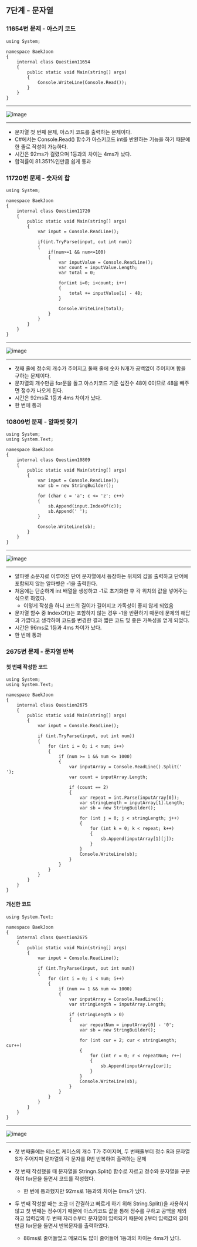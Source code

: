 ## 7단계 - 문자열

### 11654번 문제 - 아스키 코드

```
using System;

namespace BaekJoon
{
    internal class Question11654
    {
        public static void Main(string[] args)
        {
            Console.WriteLine(Console.Read());
        }
    }
}
```

---

![image](https://user-images.githubusercontent.com/76270432/107953773-eaf0bb00-6fde-11eb-81c6-8585ee0c93b9.png)

------

* 문자열 첫 번째 문제, 아스키 코드를 출력하는 문제이다.
* C#에서는 Console.Read() 함수가 아스키코드 int를 반환하는 기능을 하기 때문에 한 줄로 작성이 가능하다.
* 시간은 92ms가 걸렸으며 1등과의 차이는 4ms가 났다.
* 합격률이 81.351%인만큼 쉽게 통과



### 11720번 문제 - 숫자의 합

```
using System;

namespace BaekJoon
{
    internal class Question11720
    {
        public static void Main(string[] args)
        {
            var input = Console.ReadLine();

            if(int.TryParse(input, out int num))
            {
                if(num>=1 && num<=100)
                {
                    var inputValue = Console.ReadLine();
                    var count = inputValue.Length;
                    var total = 0;

                    for(int i=0; i<count; i++)
                    {
                        total += inputValue[i] - 48;
                    }

                    Console.WriteLine(total);
                }
            }
        }
    }
}
```

---

![image](https://user-images.githubusercontent.com/76270432/107955169-cf86af80-6fe0-11eb-880e-fb7ee414e22f.png)

---

* 첫째 줄에 정수의 개수가 주어지고 둘째 줄에 숫자 N개가 공백없이 주어지며 합을 구하는 문제이다.
* 문자열의 개수만큼 for문을 돌고 아스키코드 기준 십진수 48이 0이므로 48을 빼주면 정수가 나오게 된다.
* 시간은 92ms로 1등과 4ms 차이가 났다.
* 한 번에 통과



### 10809번 문제 - 알파벳 찾기

```
using System;
using System.Text;

namespace BaekJoon
{
    internal class Question10809
    {
        public static void Main(string[] args)
        {
            var input = Console.ReadLine();
            var sb = new StringBuilder();

            for (char c = 'a'; c <= 'z'; c++)
            {
                sb.Append(input.IndexOf(c));
                sb.Append(' ');
            }

            Console.WriteLine(sb);
        }
    }
}
```

---

![image](https://user-images.githubusercontent.com/76270432/107959013-293da880-6fe6-11eb-815a-4d89eaf65e44.png)

---

* 알파벳 소문자로 이루어진 단어 문자열에서 등장하는 위치의 값을 출력하고 단어에 포함되지 않는 알파벳은 -1을 출력한다.
* 처음에는 단순하게 int 배열을 생성하고 -1로 초기화한 후 각 위치의 값을 넣어주는 식으로 하였다.
  * 이렇게 작성을 하니 코드의 길이가 길어지고 가독성이 좋지 않게 되었음
* 문자열 함수 중 IndexOf()는 포함하지 않는 경우 -1을 반환하기 때문에 문제의 해답과 가깝다고 생각하여 코드를 변경한 결과 짧은 코드 및 좋은 가독성을 얻게 되었다.
* 시간은 96ms로 1등과 4ms 차이가 났다.
* 한 번에 통과



### 2675번 문제 - 문자열 반복

#### 첫 번째 작성한 코드

```
using System;
using System.Text;

namespace BaekJoon
{
    internal class Question2675
    {
        public static void Main(string[] args)
        {
            var input = Console.ReadLine();

            if (int.TryParse(input, out int num))
            {
                for (int i = 0; i < num; i++)
                {
                    if (num >= 1 && num <= 1000)
                    {
                        var inputArray = Console.ReadLine().Split(' ');
                        var count = inputArray.Length;

                        if (count == 2)
                        {
                            var repeat = int.Parse(inputArray[0]);
                            var stringLength = inputArray[1].Length;
                            var sb = new StringBuilder();

                            for (int j = 0; j < stringLength; j++)
                            {
                                for (int k = 0; k < repeat; k++)
                                {
                                    sb.Append(inputArray[1][j]);
                                }
                            }
                            Console.WriteLine(sb);
                        }
                    }
                }
            }
        }
    }
}
```

#### 개선한 코드

```using System;
using System.Text;

namespace BaekJoon
{
    internal class Question2675
    {
        public static void Main(string[] args)
        {
            var input = Console.ReadLine();

            if (int.TryParse(input, out int num))
            {
                for (int i = 0; i < num; i++)
                {
                    if (num >= 1 && num <= 1000)
                    {
                        var inputArray = Console.ReadLine();
                        var stringLength = inputArray.Length;
                      
                        if (stringLength > 0)
                        {
                            var repeatNum = inputArray[0] - '0';
                            var sb = new StringBuilder();

                            for (int cur = 2; cur < stringLength; cur++)
                            {
                                for (int r = 0; r < repeatNum; r++)
                                {
                                    sb.Append(inputArray[cur]);
                                }
                            }
                            Console.WriteLine(sb);
                        }
                    }
                }
            }
        }
    }
}
```

---

![image](https://user-images.githubusercontent.com/76270432/108075620-eb0bbc00-70ad-11eb-8ae6-078b1fc44e94.png)

---

* 첫 번째줄에는 테스트 케이스의 개수 T가 주어지며, 두 번째줄부터 정수 R과 문자열 S가 주어지며 문자열의 각 문자를 R번 반복하여 출력하는 문제

* 첫 번째 작성했을 때 문자열을 Stringn.Split() 함수로 자르고 정수와 문자열을 구분하여 for문을 돌면서 코드를 작성했다.

  * 한 번에 통과했지만 92ms로 1등과의 차이는 8ms가 났다.

* 두 번째 작성할 때는 조금 더 간결하고 빠르게 하기 위해 String.Split()을 사용하지 않고 첫 번째는 정수이기 때문에 아스키코드 값을 통해 정수를 구하고 공백을 제외하고 입력값의 두 번째 자리수부터 문자열이 입력되기 때문에 2부터 입력값의 길이만큼 for문을 돌면서 반복문자를 출력하였다.

  * 88ms로 줄어들었고 메모리도 많이 줄어들어 1등과의 차이는 4ms가 났다.

    